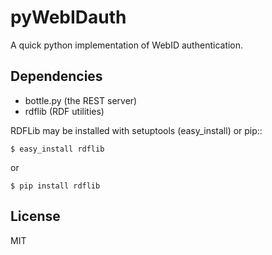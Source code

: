 pyWebIDauth
===========

A quick python implementation of WebID authentication.

Dependencies
------------

 * bottle.py (the REST server)
 * rdflib (RDF utilities)

RDFLib may be installed with setuptools (easy_install) or pip::

    $ easy_install rdflib
or

    $ pip install rdflib

License
-------

MIT
